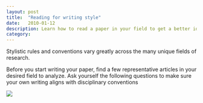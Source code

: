 ```yaml
---
layout: post
title:  "Reading for writing style"
date:   2010-01-12
description: Learn how to read a paper in your field to get a better idea for how to write your research paper.  
category: 
---
```

<p class="intro"> Stylistic rules and conventions vary greatly across the many unique fields of research.</p>
<p>Before you start writing your paper, find a few representative articles in your desired field to analyze. Ask yourself the following questions to make sure your own writing aligns with disciplinary conventions</p>

<!--<iframe src="{{ '/assets/img/reading-for-style-1.pdf/' | prepend: site.baseurl }}" frameborder="0" width="100%" height="379px"></iframe>-->

<img class="responsive-img materialboxed" src="{{ '/assets/img/content/reading-for-style-1.pdf' | prepend: site.baseurl }}">

<!--
<div class="row z-depth-2 hoverable blue lighten-5">
    <div class="col s12">
        <h4>Person and Tense</h4>
    </div>
    <div class="col s12 m5">
        <img class="responsive-img materialboxed imagestep" src="{{ '/assets/img/content/web-of-science-wastewater-review.png' | prepend: site.baseurl }}" alt="Filter your results for review articles." data-caption="Under Document Types click the checkbox next to Review and then click Refine.">
    </div>
    <div class="col s12 m7">
        <p>What tense does the author use? Past, present, or future? Does it change in different sections of the paper?</p>
        <p>What person does the author write in?</p>
    </div>
</div>
<div class="row z-depth-2 hoverable blue lighten-5">
    <div class="col s12">
        <h4>Organization</h4>
    </div>
    <div class="col s12 m5">
        <img class="responsive-img materialboxed imagestep" src="https://www.evernote.com/l/AN8111WmiehF_JR_WpG4Zx2RzEXPMSda0y4B/image.png" alt="Filter your results for review articles in PubMed." data-caption="more directions.">
    </div>
    <div class="col s12 m7">
        <p>Is the paper organized thematically? Chronologically?</p>
        <p>Does the paper have an abstract? Y/N</p>
        <p>Does the paper have a formal introduction section? Y/N</p>
        <p>Does the paper have a formal conclusion section? Y/N</p>
        <p>Does the paper use formal section headings? Y/N</p>
        <p>If not, how does the author indicate the separation between sections? </p>
    </div>
</div>
<div class="row z-depth-2 hoverable blue lighten-5">
    <div class="col s12">
        <h4>Evidence</h4>
    </div>
    <div class="col s12 m5">
        <img class="responsive-img materialboxed imagestep" src="{{ '/assets/img/content/journal-search-review.png' | prepend: site.baseurl }}" alt="You can search for review journals from the library homepage." data-caption="Search for journals that specialize in publishing review articles from the UCLA Library homepage.">
    </div>
    <div class="col s12 m7">
       <p>What types of evidence does the article use?</p>
       <p>How does the article incorporate this evidence? For example, does it summarize sources or use direct quotations?</p>
       <p>If the article uses direct quotations, are these block or single-word quotations?</p>
</div>
    </div>
<div class="row z-depth-2 hoverable blue lighten-5">
    <div class="col s12">
        <h4>Citations</h4> 
    </div>
    <div class="col s12 m5">
        <img class="responsive-img materialboxed imagestep" src="{{ '/assets/img/content/articles-plus-review-article-search.png' | prepend: site.baseurl }}" alt="Searching for review articles in ArticlesPlus or Google Scholar by adding review, literature review, and annual review to your search terms." data-caption="In Google Scholar and ArticlesPlus add review article related terms to your search.">  
    </div>
    <div class="col s12 m7">
        <p>How densely populated are the citations in the paper (1-5 citations per paragraph... etc.)</p>
        <p>What are some commonly used verbs/language to descrive sources, e.g. "observe," "argues," "suggested"...etc.</p>
        <p>What citation format does the author use?</p>
    </div>
</div> -->




